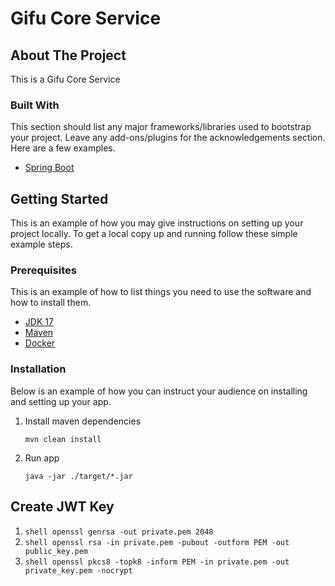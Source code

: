 # Gifu Core Service

## About The Project

This is a Gifu Core Service

### Built With

This section should list any major frameworks/libraries used to bootstrap your project. Leave any add-ons/plugins for the acknowledgements section. Here are a few examples.

* [Spring Boot](https://spring.io/projects/spring-boot)


<!-- GETTING STARTED -->
## Getting Started

This is an example of how you may give instructions on setting up your project locally.
To get a local copy up and running follow these simple example steps.

### Prerequisites

This is an example of how to list things you need to use the software and how to install them.
* [JDK 17](https://adoptium.net/)
* [Maven](https://maven.apache.org/)
* [Docker](https://www.docker.com/)

### Installation

Below is an example of how you can instruct your audience on installing and setting up your app. 

1. Install maven dependencies 
   ```shell
   mvn clean install
   ```

2. Run app
   ```shell
   java -jar ./target/*.jar
   ```

<!-- Tips -->
## Create JWT Key
1. ```shell openssl genrsa -out private.pem 2048 ```
2. ```shell openssl rsa -in private.pem -pubout -outform PEM -out public_key.pem ```
3. ```shell openssl pkcs8 -topk8 -inform PEM -in private.pem -out private_key.pem -nocrypt ```

